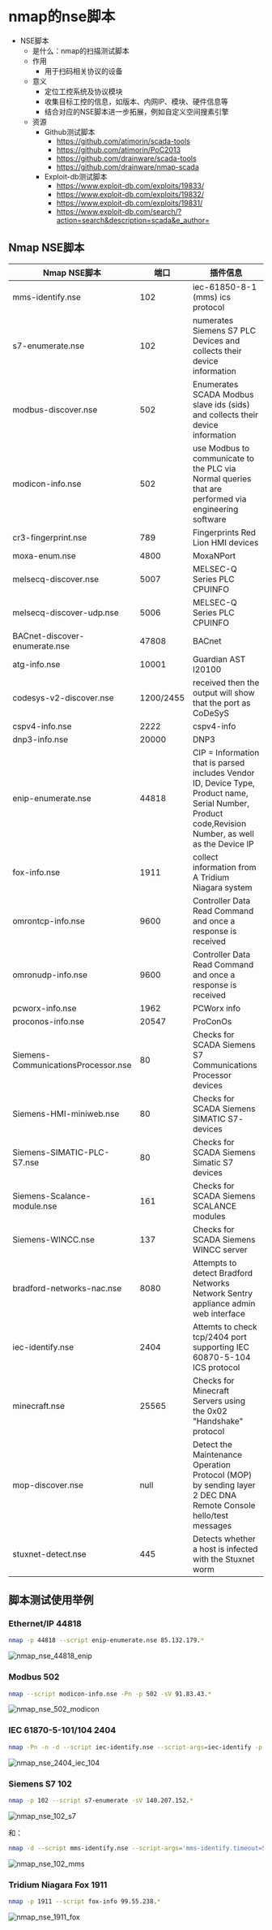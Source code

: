 # nmap的nse脚本

* NSE脚本
  * 是什么：nmap的扫描测试脚本
  * 作用
    * 用于扫码相关协议的设备
  * 意义
    * 定位工控系统及协议模块
    * 收集目标工控的信息，如版本、内网IP、模块、硬件信息等
    * 结合对应的NSE脚本进一步拓展，例如自定义空间搜素引擎
  * 资源
    * Github测试脚本
      * https://github.com/atimorin/scada-tools
      * https://github.com/atimorin/PoC2013
      * https://github.com/drainware/scada-tools
      * https://github.com/drainware/nmap-scada
    * Exploit-db测试脚本
      * https://www.exploit-db.com/exploits/19833/
      * https://www.exploit-db.com/exploits/19832/
      * https://www.exploit-db.com/exploits/19831/
      * https://www.exploit-db.com/search/?action=search&description=scada&e_author=

## Nmap NSE脚本

| Nmap NSE脚本 | 端口 | 插件信息 |
| ----------- | ---- | ------ |
| mms-identify.nse | 102 | iec-61850-8-1 (mms) ics protocol |
| s7-enumerate.nse | 102 | numerates Siemens S7 PLC Devices and collects their device information |
| modbus-discover.nse | 502 | Enumerates SCADA Modbus slave ids (sids) and collects their device information |
| modicon-info.nse | 502 | use Modbus to communicate to the PLC via Normal queries that are performed via engineering software |
| cr3-fingerprint.nse | 789 | Fingerprints Red Lion HMI devices |
| moxa-enum.nse | 4800 | MoxaNPort |
| melsecq-discover.nse | 5007 | MELSEC-Q Series PLC CPUINFO |
| melsecq-discover-udp.nse | 5006 | MELSEC-Q Series PLC CPUINFO |
| BACnet-discover-enumerate.nse | 47808 | BACnet |
| atg-info.nse | 10001 | Guardian AST I20100 |
| codesys-v2-discover.nse | 1200/2455 | received then the output will show that the port as CoDeSyS |
| cspv4-info.nse | 2222 | cspv4-info |
| dnp3-info.nse | 20000 | DNP3 |
| enip-enumerate.nse | 44818 | CIP = Information that is parsed includes Vendor ID, Device Type, Product name, Serial Number, Product code,Revision Number, as well as the Device IP |
| fox-info.nse | 1911 | collect information from A Tridium Niagara system |
| omrontcp-info.nse | 9600 | Controller Data Read Command and once a response is received |
| omronudp-info.nse | 9600 | Controller Data Read Command and once a response is received |
| pcworx-info.nse | 1962 | PCWorx info |
| proconos-info.nse | 20547 | ProConOs |
| Siemens-CommunicationsProcessor.nse | 80 | Checks for SCADA Siemens S7 Communications Processor devices |
| Siemens-HMI-miniweb.nse | 80 | Checks for SCADA Siemens SIMATIC S7- devices |
| Siemens-SIMATIC-PLC-S7.nse | 80 | Checks for SCADA Siemens Simatic S7 devices |
| Siemens-Scalance-module.nse | 161 | Checks for SCADA Siemens SCALANCE modules |
| Siemens-WINCC.nse | 137 | Checks for SCADA Siemens WINCC server |
| bradford-networks-nac.nse | 8080 | Attempts to detect Bradford Networks Network Sentry appliance admin web interface |
| iec-identify.nse | 2404 | Attemts to check tcp/2404 port supporting IEC 60870-5-104 ICS protocol |
| minecraft.nse | 25565 | Checks for Minecraft Servers using the 0x02 "Handshake" protocol |
| mop-discover.nse | null | Detect the Maintenance Operation Protocol (MOP) by sending layer 2 DEC DNA Remote Console hello/test messages |
| stuxnet-detect.nse | 445 | Detects whether a host is infected with the Stuxnet worm |

## 脚本测试使用举例

### Ethernet/IP 44818

```bash
nmap -p 44818 --script enip-enumerate.nse 85.132.179.*
```

![nmap_nse_44818_enip](../../assets/img/nmap_nse_44818_enip.png)

### Modbus 502

```bash
nmap --script modicon-info.nse -Pn -p 502 -sV 91.83.43.*
```

![nmap_nse_502_modicon](../../assets/img/nmap_nse_502_modicon.png)

### IEC 61870-5-101/104 2404

```bash
nmap -Pn -n -d --script iec-identify.nse --script-args=iec-identify -p 2404 80.34.253.*
```

![nmap_nse_2404_iec_104](../../assets/img/nmap_nse_2404_iec_104.png)

### Siemens S7 102

```bash
nmap -p 102 --script s7-enumerate -sV 140.207.152.*
```

![nmap_nse_102_s7](../../assets/img/nmap_nse_102_s7.png)

和：

```bash
nmap -d --script mms-identify.nse --script-args='mms-identify.timeout=500' -p 102 IP
```

![nmap_nse_102_mms](../../assets/img/nmap_nse_102_mms.png)

### Tridium Niagara Fox 1911

```bash
nmap -p 1911 --script fox-info 99.55.238.*
```

![nmap_nse_1911_fox](../../assets/img/nmap_nse_1911_fox.png)

